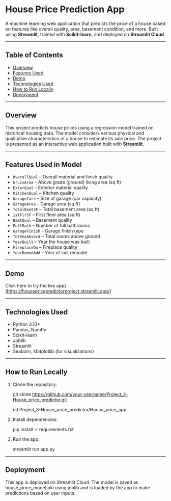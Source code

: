 # House Price Prediction App

A machine learning web application that predicts the price of a house based on features like overall quality, area, basement condition, and more. Built using **Streamlit**, trained with **Scikit-learn**, and deployed on **Streamlit Cloud**.

---

## Table of Contents

- [Overview](#overview)
- [Features Used](#features-used)
- [Demo](#demo)
- [Technologies Used](#technologies-used)
- [How to Run Locally](#how-to-run-locally)
- [Deployment](#deployment)

---

## Overview

This project predicts house prices using a regression model trained on historical housing data. The model considers various physical and qualitative characteristics of a house to estimate its sale price. The project is presented as an interactive web application built with **Streamlit**.

---

## Features Used in Model

- `OverallQual` – Overall material and finish quality  
- `GrLivArea` – Above grade (ground) living area (sq ft)  
- `ExterQual` – Exterior material quality  
- `KitchenQual` – Kitchen quality  
- `GarageCars` – Size of garage (car capacity)  
- `GarageArea` – Garage area (sq ft)  
- `TotalBsmtSF` – Total basement area (sq ft)  
- `1stFlrSF` – First floor area (sq ft)  
- `BsmtQual` – Basement quality  
- `FullBath` – Number of full bathrooms  
- `GarageFinish` – Garage finish type  
- `TotRmsAbvGrd` – Total rooms above ground  
- `YearBuilt` – Year the house was built  
- `FireplaceQu` – Fireplace quality  
- `YearRemodAdd` – Year of last remodel

---

## Demo

 Click here to try the live app](https://housepricepredictorproject.streamlit.app/)

---

## Technologies Used

- Python 3.10+
- Pandas, NumPy
- Scikit-learn
- Joblib
- Streamlit
- Seaborn, Matplotlib (for visualizations)

---

## How to Run Locally

1. Clone the repository:

    git clone https://github.com/your-username/Project_3-House_price_predictor.git
   
    cd Project_3-House_price_predictor/House_price_app

3. Install dependencies:
   
    pip install -r requirements.txt

5. Run the app:
   
   streamlit run app.py

---

## Deployment
This app is deployed on Streamlit Cloud.
The model is saved as house_price_model.pkl using joblib and is loaded by the app to make predictions based on user inputs.


